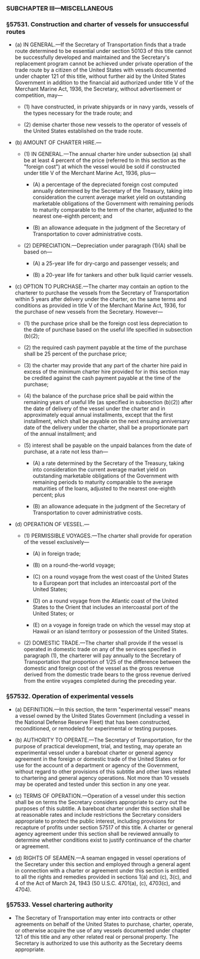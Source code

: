 ### SUBCHAPTER III—MISCELLANEOUS

### §57531. Construction and charter of vessels for unsuccessful routes
* (a) IN GENERAL.—If the Secretary of Transportation finds that a trade route determined to be essential under section 50103 of this title cannot be successfully developed and maintained and the Secretary's replacement program cannot be achieved under private operation of the trade route by a citizen of the United States with vessels documented under chapter 121 of this title, without further aid by the United States Government in addition to the financial aid authorized under title V of the Merchant Marine Act, 1936, the Secretary, without advertisement or competition, may—

  * (1) have constructed, in private shipyards or in navy yards, vessels of the types necessary for the trade route; and

  * (2) demise charter those new vessels to the operator of vessels of the United States established on the trade route.


* (b) AMOUNT OF CHARTER HIRE.—

  * (1) IN GENERAL.—The annual charter hire under subsection (a) shall be at least 4 percent of the price (referred to in this section as the "foreign cost") at which the vessel would be sold if constructed under title V of the Merchant Marine Act, 1936, plus—

    * (A) a percentage of the depreciated foreign cost computed annually determined by the Secretary of the Treasury, taking into consideration the current average market yield on outstanding marketable obligations of the Government with remaining periods to maturity comparable to the term of the charter, adjusted to the nearest one-eighth percent; and

    * (B) an allowance adequate in the judgment of the Secretary of Transportation to cover administrative costs.


  * (2) DEPRECIATION.—Depreciation under paragraph (1)(A) shall be based on—

    * (A) a 25-year life for dry-cargo and passenger vessels; and

    * (B) a 20-year life for tankers and other bulk liquid carrier vessels.


* (c) OPTION TO PURCHASE.—The charter may contain an option to the charterer to purchase the vessels from the Secretary of Transportation within 5 years after delivery under the charter, on the same terms and conditions as provided in title V of the Merchant Marine Act, 1936, for the purchase of new vessels from the Secretary. However—

  * (1) the purchase price shall be the foreign cost less depreciation to the date of purchase based on the useful life specified in subsection (b)(2);

  * (2) the required cash payment payable at the time of the purchase shall be 25 percent of the purchase price;

  * (3) the charter may provide that any part of the charter hire paid in excess of the minimum charter hire provided for in this section may be credited against the cash payment payable at the time of the purchase;

  * (4) the balance of the purchase price shall be paid within the remaining years of useful life (as specified in subsection (b)(2)) after the date of delivery of the vessel under the charter and in approximately equal annual installments, except that the first installment, which shall be payable on the next ensuing anniversary date of the delivery under the charter, shall be a proportionate part of the annual installment; and

  * (5) interest shall be payable on the unpaid balances from the date of purchase, at a rate not less than—

    * (A) a rate determined by the Secretary of the Treasury, taking into consideration the current average market yield on outstanding marketable obligations of the Government with remaining periods to maturity comparable to the average maturities of the loans, adjusted to the nearest one-eighth percent; plus

    * (B) an allowance adequate in the judgment of the Secretary of Transportation to cover administrative costs.


* (d) OPERATION OF VESSEL.—

  * (1) PERMISSIBLE VOYAGES.—The charter shall provide for operation of the vessel exclusively—

    * (A) in foreign trade;

    * (B) on a round-the-world voyage;

    * (C) on a round voyage from the west coast of the United States to a European port that includes an intercoastal port of the United States;

    * (D) on a round voyage from the Atlantic coast of the United States to the Orient that includes an intercoastal port of the United States; or

    * (E) on a voyage in foreign trade on which the vessel may stop at Hawaii or an island territory or possession of the United States.


  * (2) DOMESTIC TRADE.—The charter shall provide if the vessel is operated in domestic trade on any of the services specified in paragraph (1), the charterer will pay annually to the Secretary of Transportation that proportion of 1/25 of the difference between the domestic and foreign cost of the vessel as the gross revenue derived from the domestic trade bears to the gross revenue derived from the entire voyages completed during the preceding year.

### §57532. Operation of experimental vessels
* (a) DEFINITION.—In this section, the term "experimental vessel" means a vessel owned by the United States Government (including a vessel in the National Defense Reserve Fleet) that has been constructed, reconditioned, or remodeled for experimental or testing purposes.

* (b) AUTHORITY TO OPERATE.—The Secretary of Transportation, for the purpose of practical development, trial, and testing, may operate an experimental vessel under a bareboat charter or general agency agreement in the foreign or domestic trade of the United States or for use for the account of a department or agency of the Government, without regard to other provisions of this subtitle and other laws related to chartering and general agency operations. Not more than 10 vessels may be operated and tested under this section in any one year.

* (c) TERMS OF OPERATION.—Operation of a vessel under this section shall be on terms the Secretary considers appropriate to carry out the purposes of this subtitle. A bareboat charter under this section shall be at reasonable rates and include restrictions the Secretary considers appropriate to protect the public interest, including provisions for recapture of profits under section 57517 of this title. A charter or general agency agreement under this section shall be reviewed annually to determine whether conditions exist to justify continuance of the charter or agreement.

* (d) RIGHTS OF SEAMEN.—A seaman engaged in vessel operations of the Secretary under this section and employed through a general agent in connection with a charter or agreement under this section is entitled to all the rights and remedies provided in sections 1(a) and (c), 3(c), and 4 of the Act of March 24, 1943 (50 U.S.C. 4701(a), (c), 4703(c), and 4704).

### §57533. Vessel chartering authority
* The Secretary of Transportation may enter into contracts or other agreements on behalf of the United States to purchase, charter, operate, or otherwise acquire the use of any vessels documented under chapter 121 of this title and any other related real or personal property. The Secretary is authorized to use this authority as the Secretary deems appropriate.